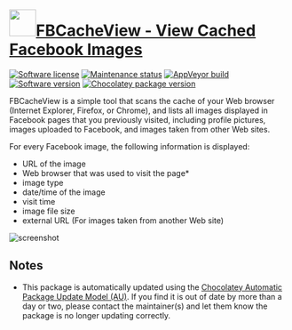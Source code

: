 # [<img src="https://cdn.jsdelivr.net/gh/dgalbraith/chocolatey-packages@ec1652f85e86682fba61efdbeb5a556dd6ad0284/icons/fbcacheview.png" width="48" height="48"/>FBCacheView - View Cached Facebook Images](https://chocolatey.org/packages/fbcacheview)

[![Software license](https://img.shields.io/badge/license-freeware-orange)](http://www.nirsoft.net/utils/facebook_cache_viewer.html)
[![Maintenance status](https://img.shields.io/badge/maintained%3F-yes-green.svg)](https://gitHub.com/dgalbraith/chocolatey-packages/graphs/commit-activity)
[![AppVeyor build](https://img.shields.io/appveyor/ci/dgalbraith/chocolatey-packages)](https://ci.appveyor.com/project/dgalbraith/chocolatey-packages)
[![Software version](https://img.shields.io/badge/Source-v1.161111.23.22.21.20-blue.svg)](http://www.nirsoft.net/utils/facebook_cache_viewer.html)
[![Chocolatey package version](https://img.shields.io/chocolatey/v/fbcacheview?label=Chocolatey)](https://chocolatey.org/packages/fbcacheview)

FBCacheView is a simple tool that scans the cache of your Web browser (Internet Explorer, Firefox, or Chrome), and lists all images displayed in Facebook pages that you previously visited, including profile pictures, images uploaded to Facebook, and images taken from other Web sites.

For every Facebook image, the following information is displayed:

* URL of the image
* Web browser that was used to visit the page*
* image type
* date/time of the image
* visit time
* image file size
* external URL (For images taken from another Web site)

![screenshot](https://cdn.jsdelivr.net/gh/dgalbraith/chocolatey-packages@48b2855247b0e422e994f50e85b9bf8c8ca98c79/automatic/fbcacheview/screenshot.png)

## Notes

* This package is automatically updated using the [Chocolatey Automatic Package Update Model (AU)](https://github.com/majkinetor/au/blob/master/README.md).
  If you find it is out of date by more than a day or two, please contact the maintainer(s) and let them know the package is no longer updating correctly.
